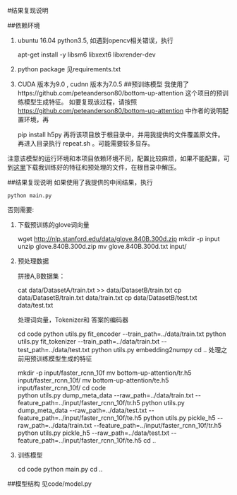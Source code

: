 #结果复现说明

##依赖环境
1. ubuntu 16.04 python3.5, 如遇到opencv相关错误，执行


    apt-get install -y libsm6 libxext6 libxrender-dev
   
2. python package 见requirements.txt
3. CUDA 版本为9.0 , cudnn 版本为7.0.5
##预训练模型
我使用了https://github.com/peteanderson80/bottom-up-attention 这个项目的预训练模型生成特征。
如要复现该过程，请按照 https://github.com/peteanderson80/bottom-up-attention 中作者的说明配置环境，再

    pip install h5py
再将该项目放于根目录中，并用我提供的文件覆盖原文件。再进入目录执行 repeat.sh 。可能需要较多显存。

注意该模型的运行环境和本项目依赖环境不同，配置比较麻烦，如果不能配置，可到[这里]()下载我训练好的特征和预处理的文件，在根目录中解压。

##结果复现说明
如果使用了我提供的中间结果，执行
    
    python main.py 
    
否则需要:
1. 下载预训练的glove词向量
    
    
    wget http://nlp.stanford.edu/data/glove.840B.300d.zip
    mkdir -p input
    unzip glove.840B.300d.zip
    mv glove.840B.300d.txt input/
 
2. 预处理数据

    拼接A,B数据集：
    
    
    cat  data/DatasetA/train.txt >> data/DatasetB/train.txt
    cp  data/DatasetB/train.txt data/train.txt
    cp data/DatasetB/test.txt data/test.txt
    
   处理词向量，Tokenizer和 答案的编码器
    
    cd code
    python utils.py  fit_encoder --train_path=../data/train.txt
    python utils.py fit_tokenizer --train_path=../data/train.txt --test_path=../data/test.txt
    python utils.py embedding2numpy
    cd ..
处理之前用预训练模型生成的特征

    mkdir -p input/faster_rcnn_10f
    mv bottom-up-attention/tr.h5 input/faster_rcnn_10f/
    mv bottom-up-attention/te.h5 input/faster_rcnn_10f/
    cd code  
    python utils.py dump_meta_data --raw_path=../data/train.txt --feature_path=../input/faster_rcnn_10f/tr.h5
    python utils.py dump_meta_data --raw_path=../data/test.txt --feature_path=../input/faster_rcnn_10f/te.h5
    python utils.py pickle_h5 --raw_path=../data/train.txt --feature_path=../input/faster_rcnn_10f/tr.h5
    python utils.py pickle_h5 --raw_path=../data/test.txt --feature_path=../input/faster_rcnn_10f/te.h5
    cd ..
3. 训练模型


    cd code
    python main.py 
    cd ..

##模型结构
见code/model.py
